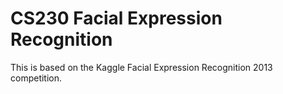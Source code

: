 # CS230 Facial Expression Recognition
This is based on the Kaggle Facial Expression Recognition 2013 competition.
